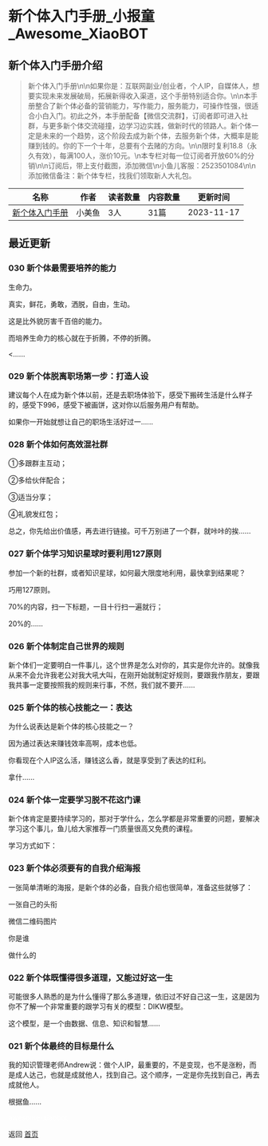 # 新个体入门手册_小报童_Awesome_XiaoBOT

## 新个体入门手册介绍
> 新个体入门手册\n\n如果你是：互联网副业/创业者，个人IP，自媒体人，想要实现未来发展破局，拓展新得收入渠道，这个手册特别适合你。\n\n本手册整合了新个体必备的营销能力，写作能力，服务能力，可操作性强，很适合小白入门。初此之外，本手册配备【微信交流群】，订阅者即可进入社群，与更多新个体交流碰撞，边学习边实践，做新时代的领路人。新个体一定是未来的一个趋势，这个阶段去成为新个体，去服务新个体，大概率是能赚到钱的。你的下一个十年，总要有个去赌的方向。\n\n限时复利18.8（永久有效），每满100人，涨价10元。\n本专栏对每一位订阅者开放60%的分销\n\n订阅后，带上支付截图，添加微信\n小鱼儿客服：2523501084\n\n添加微信备注：新个体专栏，找我们领取新人大礼包。  
  


|名称|作者|读者数量|内容数量|更新时间|
|---|---|---|---|---|
|[新个体入门手册](https://xiaobot.net/p/20246666?refer=9c3f1c95-a052-465a-9902-f6d75080262a)|小美鱼|3人|31篇|2023-11-17|

## 最近更新
### 030 新个体最需要培养的能力

生命力。

真实，鲜花，勇敢，洒脱，自由，生动。

这是比外貌厉害千百倍的能力。

而培养生命力的核心就在于折腾，不停的折腾。

<......

### 029 新个体脱离职场第一步：打造人设

建议每个人在成为新个体以前，还是去职场体验下，感受下搬砖生活是什么样子的，感受下996，感受下被画饼，这对你以后服务用户有帮助。

如果你一开始就想让自己的职场生活好过一......

### 028 新个体如何高效混社群

①多跟群主互动；

②多给伙伴配合；

③适当分享；

④礼貌发红包；

总之，你先给出价值感，再去进行链接。可千万别进了一个群，就咔咔的挨......

### 027 新个体学习知识星球时要利用127原则

参加一个新的社群，或者知识星球，如何最大限度地利用，最快拿到结果呢？

巧用127原则。

70%的内容，扫一下标题，一目十行扫一遍就行；

20%的......

### 026 新个体制定自己世界的规则

新个体们一定要明白一件事儿，这个世界是怎么对你的，其实是你允许的。就像我从来不会允许我老公对我大吼大叫，在刚开始就制定好规则，要跟我作朋友，要跟我共事一定要按照我的规则来行事，不然，我们就不要开......

### 025 新个体的核心技能之一：表达

为什么说表达是新个体的核心技能之一？

因为通过表达来赚钱效率高啊，成本也低。

你看现在个人IP这么活，赚钱这么香，就是享受到了表达的红利。

拿什......

### 024 新个体一定要学习脱不花这门课

新个体肯定是要持续学习的，那对于学什么，怎么学都是非常重要的问题，要解决学习这个事儿，鱼儿给大家推荐一门质量很高又免费的课程。

学习方式如下：

### 023 新个体必须要有的自我介绍海报

一张简单清晰的海报，是新个体的必备，自我介绍也很简单，准备这些就够了：

一张自己的头衔

微信二维码图片

你是谁

做什么的

### 022 新个体既懂得很多道理，又能过好这一生

可能很多人熟悉的是为什么懂得了那么多道理，依旧过不好自己这一生，这是因为你不了解一个非常重要的跟学习有关的模型：DIKW模型。

这个模型，是一个由数据、信息、知识和智慧......

### 021 新个体最终的目标是什么

我的知识管理老师Andrew说：做个人IP，最重要的，不是变现，也不是涨粉，而是成人达己，也就是成就他人，找到自己。这个顺序，一定是你先找到自己，再去成就他人。

根据鱼......


<a href="https://github.com/Reno9527/awesome-xiaobot" style="color: white; text-decoration: none;">awesome-xiaobot</a>

返回 [首页](../README.md)
